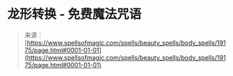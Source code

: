 <!--yml

category: 未分类

date: 2024-06-12 19:00:55

-->

# 龙形转换 - 免费魔法咒语

> 来源：[https://www.spellsofmagic.com/spells/beauty_spells/body_spells/19175/page.html#0001-01-01](https://www.spellsofmagic.com/spells/beauty_spells/body_spells/19175/page.html#0001-01-01)
